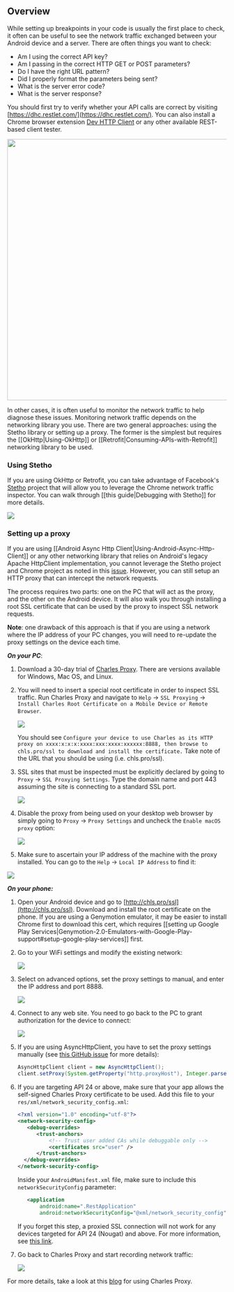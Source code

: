 ## Overview

While setting up breakpoints in your code is usually the first place to check, it often can be useful to see the network traffic exchanged between your Android device and a server.  There are often things you want to check:

* Am I using the correct API key?
* Am I passing in the correct HTTP GET or POST parameters?
* Do I have the right URL pattern?
* Did I properly format the parameters being sent?
* What is the server error code?
* What is the server response?

You should first try to verify whether your API calls are correct by visiting [https://dhc.restlet.com/](https://dhc.restlet.com/).   You can also install a Chrome browser extension [Dev HTTP Client](https://chrome.google.com/webstore/detail/dhc-rest-client/aejoelaoggembcahagimdiliamlcdmfm) or any other available REST-based client tester. 

<img src="https://imgur.com/GfVK80o.png" width="600"/>

In other cases, it is often useful to monitor the network traffic to help diagnose these issues.  Monitoring network traffic depends on the networking library you use.   There are two general approaches: using the Stetho library or setting up a proxy.  The former is the simplest but requires the [[OkHttp|Using-OkHttp]] or [[Retrofit|Consuming-APIs-with-Retrofit]] networking library to be used.

### Using Stetho

If you are using OkHttp or Retrofit, you can take advantage of Facebook's [Stetho](http://facebook.github.io/stetho) project that will allow you to leverage the Chrome network traffic inspector.  You can walk through [[this guide|Debugging with Stetho]] for more details.

<img src="http://facebook.github.io/stetho/static/images/inspector-network.png"/>

### Setting up a proxy

If you are using [[Android Async Http Client|Using-Android-Async-Http-Client]] or any other networking library that relies on Android's legacy Apache HttpClient implementation, you cannot leverage the Stetho project and Chrome project as noted in this [issue](https://github.com/facebook/stetho/issues/116).  However, you can still setup an HTTP proxy that can intercept the network requests. 

The process requires two parts: one on the PC that will act as the proxy, and the other on the Android device.  It will also walk you through installing a root SSL certificate that can be used by the proxy to inspect SSL network requests.

**Note**: one drawback of this approach is that if you are using a network where the IP address of your PC changes, you will need to re-update the proxy settings on the device each time.

***On your PC***:

1. Download a 30-day trial of [Charles Proxy](https://www.charlesproxy.com/download/).  There are versions available for Windows, Mac OS, and Linux.

2. You will need to insert a special root certificate in order to inspect SSL traffic.  Run Charles Proxy and navigate to `Help` -> `SSL Proxying` -> `Install Charles Root Certificate on a Mobile Device or Remote Browser`.

     <img src="https://imgur.com/Ac5QR0x.png"/>

     You should see `Configure your device to use Charles as its HTTP proxy on xxxx:x:x:x:xxxx:xxx:xxxx:xxxxxx:8888, then browse to chls.pro/ssl to download and install the certificate.`    Take note of the URL that you should be using (i.e. chls.pro/ssl).

3. SSL sites that must be inspected must be explicitly declared by going to `Proxy` -> `SSL Proxying Settings`.  Type the domain name and port 443 assuming the site is connecting to a standard SSL port.

     <img src="https://imgur.com/YXTqq93.png"/>

4. Disable the proxy from being used on your desktop web browser by simply going to `Proxy` -> `Proxy Settings` and uncheck the `Enable macOS proxy` option:

     <img src="https://imgur.com/zzWkuEX.png"/>

5. Make sure to ascertain your IP address of the machine with the proxy installed.  You can go to the `Help` -> `Local IP Address` to find it:

<img src="https://imgur.com/AwbbEwA.png"/>

***On your phone:***

1. Open your Android device and go to [http://chls.pro/ssl](http://chls.pro/ssl).  Download and install the root certificate on the phone.   If you are using a Genymotion emulator, it may be easier to install Chrome first to download this cert, which requires [[setting up Google Play Services|Genymotion-2.0-Emulators-with-Google-Play-support#setup-google-play-services]] first.

2. Go to your WiFi settings and modify the existing network:

     <img src="https://imgur.com/DXqpvWl.png"/>

3. Select on advanced options, set the proxy settings to manual, and enter the IP address and port 8888.  
     
     <img src="https://imgur.com/AclSz0z.png"/> 

4. Connect to any web site.  You need to go back to the PC to grant authorization for the device to connect:

     <img src="https://imgur.com/yuRmGRC.png">

5. If you are using AsyncHttpClient, you have to set the proxy settings manually (see [this GitHub issue](https://github.com/loopj/android-async-http/issues/971) for more details):

     ```java
     AsyncHttpClient client = new AsyncHttpClient();
     client.setProxy(System.getProperty("http.proxyHost"), Integer.parseInt(System.getProperty("http.proxyPort")));
     ```

6. If you are targeting API 24 or above, make sure that your app allows the self-signed Charles Proxy certificate to be used.  Add this file to your `res/xml/network_security_config.xml`:

     ```xml
     <?xml version="1.0" encoding="utf-8"?>
     <network-security-config>
        <debug-overrides>
           <trust-anchors>
               <!-- Trust user added CAs while debuggable only -->
               <certificates src="user" />
           </trust-anchors>
       </debug-overrides>
     </network-security-config>
    ```

    Inside your `AndroidManifest.xml` file, make sure to include this `networkSecurityConfig` parameter:

    ```xml
       <application
           android:name=".RestApplication"
           android:networkSecurityConfig="@xml/network_security_config"
    ```

    If you forget this step, a proxied SSL connection will not work for any devices targeted for API 24 (Nougat) and above.  For more information, see [this link](https://developer.android.com/training/articles/security-config.html).

6. Go back to Charles Proxy and start recording network traffic:

     <img src="https://imgur.com/c0q6j2j.png"/>

For more details, take a look at this [blog](https://jaanus.com/debugging-http-on-an-android-phone-or-tablet-with-charles-proxy-for-fun-and-profit/) for using Charles Proxy.
